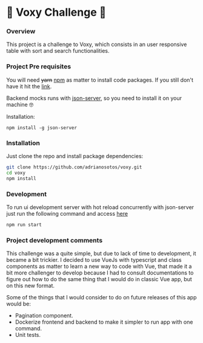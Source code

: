 # 🚀 Voxy Challenge 🚀


### Overview

This project is a challenge to Voxy, which consists in an user responsive table with sort and search functionalities.

### Project Pre requisites

You will need <s>yarn</s> [npm](https://www.npmjs.com/) as matter to install code packages. If you still don't have it hit the [link](https://docs.npmjs.com/downloading-and-installing-node-js-and-npm).

Backend mocks runs with [json-server](https://www.npmjs.com/package/json-server), so you need to install it on your machine 🤓

Installation:

```
npm install -g json-server
```
### Installation

Just clone the repo and install package dependencies:

```bash
git clone https://github.com/adrianosotos/voxy.git
cd voxy
npm install
```

### Development

To run ui development server with hot reload concurrently with json-server just run the following command and access [here](http://localhost:8081/)

``` bash
npm run start
```

### Project development comments

This challenge was a quite simple, but due to lack of time to development, it became a bit trickier. I decided to use VueJs with typescript and class components as matter to learn
a new way to code with Vue, that made it a bit more challenger to develop because I had to consult documentations to figure out how to do the same thing that I would do in classic Vue app, but on this
new format.

Some of the things that I would consider to do on future releases of this app would be:

- Pagination component.
- Dockerize frontend and backend to make it simpler to run app with one command.
- Unit tests.